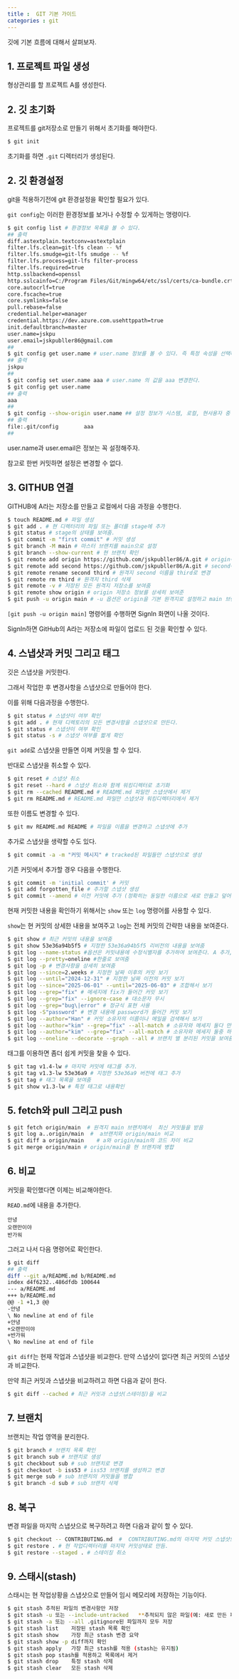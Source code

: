 ```yaml
---
title :  GIT 기본 가이드
categories : git
---
```


깃에 기본 흐름에 대해서 살펴보자.


## 1. 프로젝트 파일 생성

형상관리를 할 프로젝트 A를 생성한다.

## 2. 깃 초기화

프로젝트를 git저장소로 만들기 위해서 초기화를 해야한다.

```sh
$ git init
```

초기화를 하면 `.git` 디렉터리가 생성된다.

## 2. 깃 환경설정

git을 적용하기전에 git 환경설정을 확인할 필요가 있다.

`git config`는 이러한 환경정보를 보거나 수정할 수 있게하는 명령이다.

```sh
$ git config list # 환경정보 목록을 볼 수 있다.
## 출력
diff.astextplain.textconv=astextplain
filter.lfs.clean=git-lfs clean -- %f
filter.lfs.smudge=git-lfs smudge -- %f
filter.lfs.process=git-lfs filter-process
filter.lfs.required=true
http.sslbackend=openssl
http.sslcainfo=C:/Program Files/Git/mingw64/etc/ssl/certs/ca-bundle.crt
core.autocrlf=true
core.fscache=true
core.symlinks=false
pull.rebase=false
credential.helper=manager
credential.https://dev.azure.com.usehttppath=true
init.defaultbranch=master
user.name=jskpu
user.email=jskpubller86@gmail.com
##
$ git config get user.name # user.name 정보를 볼 수 있다. 즉 특정 속성을 선택해서 볼 수 있다.
## 출력
jskpu
##
$ git config set user.name aaa # user.name 의 값을 aaa 변경한다.
$ git config get user.name 
## 출력
aaa
##
$ git config --show-origin user.name ## 설정 정보가 시스템, 로컬, 현사용자 중 어디에 속한지 확인
## 출력
file:.git/config        aaa
##
```
user.name과 user.email은 정보는 꼭 설정해주자.

참고로 한번 커밋하면 설정은 변경할 수 없다.

## 3. GITHUB 연결

GITHUB에 A라는 저장소를 만들고 로컬에서 다음 과정을 수행한다.

```sh
$ touch README.md # 파일 생성
$ git add . # 현 디렉터리의 파일 또는 폴더를 stage에 추가
$ git status # stage의 상태를 보여줌.
$ git commit -m "first commit" # 커밋 생성
$ git branch -M main # 마스터 브랜치를 main으로 설정
$ git branch --show-current # 현 브랜치 확인
$ git remote add origin https://github.com/jskpubller86/A.git # origin이름으로 GiTHUB 저장소 주소 생성
$ git remote add second https://github.com/jskpubller86/A.git # second이름으로 GiTHUB 저장소 주소 생성
$ git remote rename second third # 원격지 second 이름을 third로 변경
$ git remote rm third # 원격지 third 삭제
$ git remote -v # 저장된 모든 원격지 저장소를 보여줌
$ git remote show origin # origin 저장소 정보를 상세히 보여준
$ git push -u origin main # -u 옵션은 origin을 기본 원격지로 설정하고 main 브랜치가 없으면 생성, 다음부터 git push로만 수행가능 
```
`[git push -u origin main]` 명령어를 수행하면 SignIn 화면이 나올 것이다.

SignIn하면 GitHub의 A라는 저장소에 파일이 업로드 된 것을 확인할 수 있다.

## 4. 스냅샷과 커밋 그리고 태그

깃은 스냅샷을 커밋한다. 

그래서 작업한 후 변경사항을 스냅샷으로 만들어야 한다.

이를 위해 다음과정을 수행한다.

```sh
$ git status # 스냅샷이 여부 확인
$ git add . # 현재 디렉토리의 모든 변경사항을 스냅샷으로 만든다.
$ git status # 스냅샷이 여부 확인
$ git status -s # 스냅샷 여부를 짧게 확인

```

`git add`로 스냅샷을 만들면 이제 커밋을 할 수 있다.

반대로 스냅샷을 취소할 수 있다. 

```sh
$ git reset # 스냅샷 취소
$ git reset --hard # 스냅샷 취소와 함께 워킹디렉터로 초기화
$ git rm --cached README.md # README.md 파일만 스냅샷에서 제거
$ git rm README.md # README.md 파일만 스냅샷과 워킹디렉터리에서 제거
```

또한 이름도 변경할 수 있다.

```sh
$ git mv README.md README # 파일을 이름을 변경하고 스냅샷에 추가
```

추가로 스냅샷을 생략할 수도 있다.

```sh
$ git commit -a -m "커밋 메시지" # tracked된 파일들만 스냅샷으로 생성
```

기존 커밋에서 추가할 경우 다음을 수행한다.

```sh
$ git commit -m 'initial commit' # 커밋
$ git add forgotten_file # 추가할 스냅샷 생성
$ git commit --amend # 이전 커밋에 추가 (정확히는 동일한 이름으로 새로 만들고 덮어씀)
```

현재 커밋한 내용을 확인하기 위해서는 `show` 또는 `log` 명령어를 사용할 수 있다.

`show`는 현 커밋의 상세한 내용을 보여주고 `log`는 전체 커밋의 간략한 내용을 보여준다.

```sh
$ git show # 최근 커밋의 내용을 보여줌
$ git show 53e36a94b5f5 # 지정한 53e36a94b5f5 리비전의 내용을 보여줌
$ git log --name-status #옵션은 커밋내용에 수정식별자를 추가하여 보여준다. A 추가, M은 수정, D는 삭제를 의미한다.
$ git log --pretty=oneline #한줄로 보여줌
$ git log -p # 변경사항을 상세히 보여줌
$ git log --since=2.weeks # 지정한 날짜 이후의 커밋 보기
$ git log --until="2024-12-31" # 지정한 날짜 이전의 커밋 보기
$ git log --since="2025-06-01" --until="2025-06-03" # 조합해서 보기
$ git log --grep="fix" # 메세지에 fix가 들어간 커밋 보기
$ git log --grep="fix" --ignore-case # 대소문자 무시
$ git log --grep="bug\|error" # 정규식 표현 사용
$ git log -S"password" # 변경 내용에 password가 들어간 커밋 보기
$ git log --author="Han" # 커밋 소유자의 이름이나 메일을 검색해서 보기
$ git log --author="kim" --grep="fix" --all-match # 소유자와 메세지 둘다 만족하는 커밋 보기
$ git log --author="kim" --grep="fix" --all-match # 소유자와 메세지 둘중 하나 만족하는 커밋 보기 
$ git log --oneline --decorate --graph --all # 브랜치 별 분리된 커밋을 보여줌.
```

태그를 이용하면 좀더 쉽게 커밋을 찾을 수 있다.

```sh
$ git tag v1.4-lw # 마지막 커밋에 태그를 추가.
$ git tag v1.3-lw 53e36a9 # 지정한 53e36a9 버전에 태그 추가
$ git tag # 태그 목록을 보여줌
$ git show v1.3-lw # 특정 태그로 내용확인
```

## 5. fetch와 pull 그리고 push

```sh
$ git fetch origin/main  # 원격지 main 브랜치에서  최신 커밋들을 받음
$ git log a..origin/main  #  a브랜치와 origin/main 비교
$ git diff a origin/main	# a와 origin/main의 코드 차이 비교
$ git merge origin/main # origin/main을 현 브랜치에 병합
```

## 6. 비교

커밋을 확인했다면 이제는 비교해야한다.

`READ.md`에 내용을 추가한다.

```
안녕
오랜만이야
반가워
```

그러고 나서 다음 명령어로 확인한다.

```sh
$ git diff
## 출력
diff --git a/README.md b/README.md
index d4f6232..486dfdb 100644
--- a/README.md
+++ b/README.md
@@ -1 +1,3 @@
-안녕
\ No newline at end of file
+안녕
+오랜만이야
+반가워
\ No newline at end of file
```

`git diff`는 현재 작업과 스냅샷을 비교한다. 만약 스냅샷이 없다면 최근 커밋의 스냅샷과 비교한다.

만약 최근 커밋과 스냅샷을 비교하려고 하면 다음과 같이 한다.
```sh
$ git diff --cached # 최근 커밋과 스냅샷(스테이징)을 비교
```
## 7. 브랜치 

브랜치는 작업 영역을 분리한다.
```sh
$ git branch # 브랜치 목록 확인
$ git branch sub # 브랜치로 생성
$ git checkbout sub # sub 브랜치로 변경
$ git checkout -b iss53 # iss53 브랜치를 생성하고 변경
$ git merge sub # sub 브랜치의 커밋들을 병합
$ git branch -d sub # sub 브랜치 삭제
```

## 8. 복구

변경 파일을 마지막 스냅샷으로 복구하려고 하면 다음과 같이 할 수 있다.

```sh
$ git checkout -- CONTRIBUTING.md  #  CONTRIBUTING.md의 마지막 커밋 스냅샷으로 복구
$ git restore . # 현 작업디렉터리를 마지막 커밋상태로 만듬.
$ git restore --staged . # 스테이징 취소
```

## 9. 스태시(stash)

스태시는 현 작업상황을 스냅샷으로 만들어 임시 메모리에 저장하는 기능이다.

```sh
$ git stash	추적된 파일의 변경사항만 저장
$ git stash -u 또는 --include-untracked	**추적되지 않은 파일(예: 새로 만든 파일)**도 함께 저장
$ git stash -a 또는 --all	.gitignore된 파일까지 모두 저장
$ git stash list	저장된 stash 목록 확인
$ git stash show	가장 최근 stash 변경 요약
$ git stash show -p	diff까지 확인
$ git stash apply	가장 최근 stash를 적용 (stash는 유지됨)
$ git stash pop	stash를 적용하고 목록에서 제거
$ git stash drop	특정 stash 삭제
$ git stash clear	모든 stash 삭제
```